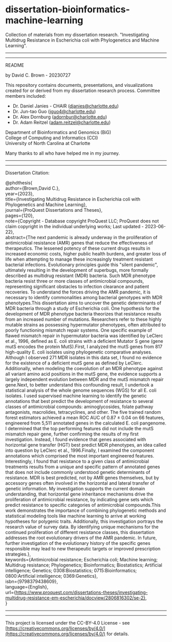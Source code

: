 # dissertation-bioinformatics-machine-learning
Collection of materials from my dissertation research. "Investigating Multidrug Resistance in Escherichia coli with Phylogenetics and Machine Learning".

-----
-----

README

by David C. Brown - 20230727

This repository contains documents, presentations, and visualizations created for or derived from my dissertation research process. Committee members included:  
  - Dr. Daniel Janies - CHAIR (djanies@charlotte.edu)
  - Dr. Jun-tao Guo (jguo4@charlotte.edu)
  - Dr. Alex Dornburg (adornbur@charlotte.edu)
  - Dr. Adam Reitzel (adam.reitzel@charlotte.edu)

Department of Bioinformatics and Genomics (BiG)  
College of Computing and Informatics (CCI)  
University of North Carolina at Charlotte  

Many thanks to all who have helped me in my journey.

-----
-----

Dissertation Citation:

@phdthesis{  
author={Brown,David C.},  
year={2023},  
title={Investigating Multidrug Resistance in Escherichia coli with Phylogenetics and Machine Learning},  
journal={ProQuest Dissertations and Theses},  
pages={120},  
note={Copyright - Database copyright ProQuest LLC; ProQuest does not claim copyright in the individual underlying works; Last updated - 2023-06-22},  
abstract={The next pandemic is already underway in the proliferation of antimicrobial resistance (AMR) genes that reduce the effectiveness of therapeutics. The lessened potency of these current drugs results in increased economic costs, higher public health burdens, and greater loss of life when attempting to manage these increasingly treatment resistant bacterial infections. Evolutionary principles guide this "silent pandemic", ultimately resulting in the development of superbugs, more formally described as multidrug resistant (MDR) bacteria. Such MDR phenotype bacteria resist three or more classes of antimicrobial compounds, representing significant obstacles to infection clearance and patient recoveries. To understand the forces driving the AMR pandemic, it is necessary to identify commonalities among bacterial genotypes with MDR phenotypes.This dissertation aims to uncover the genetic determinants of MDR bacteria through a study of Escherichia coli. One hypothesis for the development of MDR phenotype bacteria theorizes that resistance results from an increased number of mutations. Researchers refer to these highly mutable strains as possessing hypermutator phenotypes, often attributed to poorly functioning mismatch repair systems. One specific example of flawed mismatch repair in hypermutator bacteria was identified by LeClerc et al., 1996, defined as E. coli strains with a deficient Mutator S gene (gene mutS encodes the protein MutS).First, I analyzed the mutS genes from 817 high-quality E. coli isolates using phylogenetic comparative analyses. Although I observed 271 MDR isolates in this data set, I found no evidence for the existence of a deficient mutS gene as defined by LeClerc. Additionally, when modeling the coevolution of an MDR phenotype against all variant amino acid positions in the mutS gene, the evidence supports a largely independent evolution between MDR and the mutS mismatch repair gene.Next, to better understand this confounding result, I undertook a statistical analysis of the whole genome sequences (WGS) for all E. coli isolates. I used supervised machine learning to identify the genetic annotations that best predict the development of resistance to several classes of antimicrobial compounds: aminoglycosides, folate pathway antagonists, macrolides, tetracyclines, and other. The five trained random forest estimators achieved a mean ROC AUC of 0.87 ± 0.04 on 66 features, engineered from 5,511 annotated genes in the calculated E. coli pangenome. I determined that the top performing features did not include the mutS mismatch repair gene, further confirming the results of my first investigation. Instead, I found evidence that genes associated with horizontal gene transfer (HGT) best predict MDR phenotypes, an idea called into question by LeClerc et al., 1996.Finally, I examined the component annotations which comprised the most important engineered features. Interestingly, I found that resistance to a given class of antimicrobial treatments results from a unique and specific pattern of annotated genes that does not include commonly understood genetic determinants of resistance. MDR is best predicted, not by AMR genes themselves, but by accessory genes often involved in the horizontal and lateral transfer of genetic information. My investigation supports the current domain understanding, that horizontal gene inheritance mechanisms drive the proliferation of antimicrobial resistance, by indicating gene sets which predict resistance to specific categories of antimicrobial compounds.This work demonstrates the importance of combining phylogenetic methods and statistical modeling tools like machine learning to arrive at working hypotheses for polygenic traits. Additionally, this investigation portrays the research value of survey data. By identifying unique mechanisms for the continued proliferation of different resistance classes, this dissertation addresses the root evolutionary drivers of the AMR pandemic. In future, further investigation of the evolutionary history of the specific genes responsible may lead to new therapeutic targets or improved prescription strategies.},  
keywords={Antimicrobial resistance; Escherichia coli; Machine learning; Multidrug resistance; Phylogenetics; Bioinformatics; Biostatistics; Artificial intelligence; Genetics; 0308:Biostatistics; 0715:Bioinformatics; 0800:Artificial intelligence; 0369:Genetics},  
isbn={9798379438609},  
language={English},  
url={https://www.proquest.com/dissertations-theses/investigating-multidrug-resistance-em-escherichia/docview/2806816302/se-2},  
}  

-----
-----

This project is licensed under the CC-BY-4.0 License - see [https://creativecommons.org/licenses/by/4.0/](https://creativecommons.org/licenses/by/4.0/) for details.
